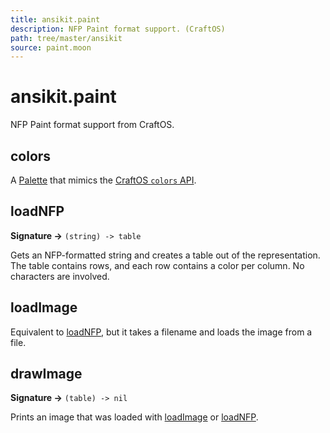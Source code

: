 ```yaml
---
title: ansikit.paint
description: NFP Paint format support. (CraftOS)
path: tree/master/ansikit
source: paint.moon
---
```

# ansikit.paint

NFP Paint format support from CraftOS.

## colors

A [Palette](/module/palette/#palette) that mimics the [CraftOS `colors` API](https://wiki.computercraft.cc/Colours_API).

## loadNFP

**Signature →** `(string) -> table`<br>

Gets an NFP-formatted string and creates a table out of the representation. The table contains rows, and each row contains a color per column. No characters are involved.

## loadImage

Equivalent to [loadNFP](#loadNFP), but it takes a filename and loads the image from a file.

## drawImage

**Signature →** `(table) -> nil`<br>

Prints an image that was loaded with [loadImage](#loadImage) or [loadNFP](#loadNFP).